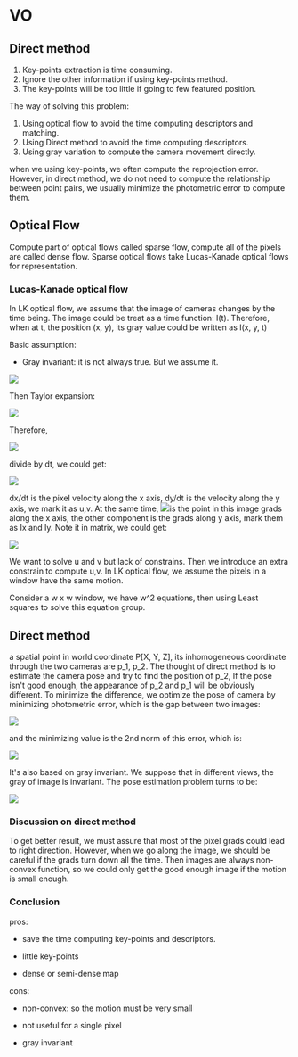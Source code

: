 # VO
## Direct method

1. Key-points extraction is time consuming.
2. Ignore the other information if using key-points method.
3. The key-points will be too little if going to few featured position.

The way of solving this problem:

1. Using optical flow to avoid the time computing descriptors and matching.
2. Using Direct method to avoid the time computing descriptors.
3. Using gray variation to compute the camera movement directly.

when we using key-points, we often compute the reprojection error. However, in direct method, we do not need to compute the relationship between point pairs, we usually minimize the photometric error to compute them.

## Optical Flow

 Compute part of optical flows called sparse flow, compute all of the pixels are called dense flow. Sparse optical flows take Lucas-Kanade optical flows for representation.

### Lucas-Kanade optical flow

In LK optical flow, we assume that the image of cameras changes by the time being. The image could be treat as a time function: I(t). Therefore, when at t, the position (x, y), its gray value could be written as I(x, y, t)

Basic assumption:

* Gray invariant: it is not always true. But we assume it.

<img src="http://chart.googleapis.com/chart?cht=tx&chl=I(x%2Bdx,y%2Bdy,t%2Bdt)=I(x,y,t)">

Then Taylor expansion:

<img src="http://chart.googleapis.com/chart?cht=tx&chl=I(x%2Bdx,y%2Bdy,t%2Bdt)\approx%20I(x,y,t)%2B\frac{\partial%20I}{\partial%20x}dx%2B\frac{\partial%20I}{\partial%20y}dy%2B\frac{\partial%20I}{\partial%20t}dt">

Therefore,

<img src="http://chart.googleapis.com/chart?cht=tx&chl=\frac{\partial%20I}{\partial%20x}dx%2B\frac{\partial%20I}{\partial%20y}dy%2B\frac{\partial%20I}{\partial%20t}dt=0">

divide by dt, we could get:

<img src="http://chart.googleapis.com/chart?cht=tx&chl=\frac{\partial%20I}{\partial%20x}\frac{dx}{dt}%2B\frac{\partial%20I}{\partial%20y}\frac{dy}{dt}=-\frac{\partial%20I}{\partial%20t}">

dx/dt is the pixel velocity along the x axis, dy/dt is the velocity along the y axis, we mark it as u,v. At the same time, <img src="http://chart.googleapis.com/chart?cht=tx&chl=\partial%20I/\partial%20x">is the point in this image grads along the x axis, the other component is the grads along y axis, mark them as Ix and Iy. Note it in matrix, we could get:

<img src="http://chart.googleapis.com/chart?cht=tx&chl=%5Cbegin%7Bbmatrix%7D%20I_x%20%26%20I_y%20%5Cend%7Bbmatrix%7D%5Cbegin%7Bbmatrix%7D%20u%5C%5C%20v%20%5Cend%7Bbmatrix%7D%3D-I_t">

We want to solve u and v but lack of constrains. Then we introduce an extra constrain to compute u,v. In LK optical flow, we assume the pixels in a window have the same motion.

Consider a w x w window, we have w^2 equations, then using Least squares to solve this equation group.

## Direct method

a spatial point in world coordinate P[X, Y, Z], its inhomogeneous coordinate through the two cameras are p_1, p_2. The thought of direct method is to estimate the camera pose and try to find the position of p_2, If the pose isn't good enough, the appearance of p_2 and p_1 will be obviously different. To minimize the difference, we optimize the pose of camera by minimizing photometric error, which is the gap between two images:

<img src="http://chart.googleapis.com/chart?cht=tx&chl=e=I_1(p_1)-I_2(p_2)">

and the minimizing value is the 2nd norm of this error, which is:

<img src="http://chart.googleapis.com/chart?cht=tx&chl=min_%5Cxi%20J%28%5Cxi%29%3D%5Cleft%20%5C%7C%20e%20%5Cright%20%5C%7C%5E2">

It's also based on gray invariant. We suppose that in different views, the gray of image is invariant. The pose estimation problem turns to be:

<img src="http://chart.googleapis.com/chart?cht=tx&chl=min_%5Cxi%20J%28%5Cxi%29%3D%5Cleft%20%5C%7C%20e%20%5Cright%20%5C%7C%5E2">

### Discussion on direct method
To get better result, we must assure that most of the pixel grads could lead to right direction.
 However, when we go along the image, we should be careful if the grads turn down all the time. Then images are always non-convex function, so we could only get the good enough image if the motion is small enough.

### Conclusion

pros:

* save the time computing key-points and descriptors.

* little key-points

* dense or semi-dense map

cons:

* non-convex: so the motion must be very small

* not useful for a single pixel

* gray invariant
